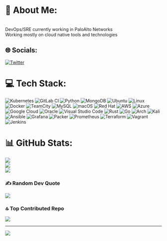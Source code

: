 # 💫 About Me:
<br>DevOps/SRE currently working in PaloAlto Networks<br>Working mostly on cloud native tools and technologies


## 🌐 Socials:
 [![Twitter](https://img.shields.io/badge/Twitter-%231DA1F2.svg?logo=Twitter&logoColor=white)](https://twitter.com/@sajeev_sivaram) 

# 💻 Tech Stack:
 ![Kubernetes](https://img.shields.io/badge/kubernetes-%23326ce5.svg?style=for-the-badge&logo=kubernetes&logoColor=white)
 ![GitLab CI](https://img.shields.io/badge/gitlab%20ci-%23181717.svg?style=for-the-badge&logo=gitlab&logoColor=white)
 ![Python](https://img.shields.io/badge/python-3670A0?style=for-the-badge&logo=python&logoColor=ffdd54)  ![MongoDB](https://img.shields.io/badge/MongoDB-%234ea94b.svg?style=for-the-badge&logo=mongodb&logoColor=white)
 ![Ubuntu](https://img.shields.io/badge/Ubuntu-E95420?style=for-the-badge&logo=ubuntu&logoColor=white)
 ![Linux](https://img.shields.io/badge/Linux-FCC624?style=for-the-badge&logo=linux&logoColor=black)
 ![Docker](https://img.shields.io/badge/docker-%230db7ed.svg?style=for-the-badge&logo=docker&logoColor=white)
 ![TeamCity](https://img.shields.io/badge/teamcity-000000.svg?style=for-the-badge&logo=teamcity&logoColor=white)
 ![MySQL](https://img.shields.io/badge/mysql-%2300f.svg?style=for-the-badge&logo=mysql&logoColor=white)
 ![macOS](https://img.shields.io/badge/mac%20os-000000?style=for-the-badge&logo=macos&logoColor=F0F0F0)
 ![Red Hat](https://img.shields.io/badge/Red%20Hat-EE0000?style=for-the-badge&logo=redhat&logoColor=white)
 ![AWS](https://img.shields.io/badge/AWS-%23FF9900.svg?style=for-the-badge&logo=amazon-aws&logoColor=white)
 ![Azure](https://img.shields.io/badge/azure-%230072C6.svg?style=for-the-badge&logo=microsoftazure&logoColor=white)
 ![Google Cloud](https://img.shields.io/badge/GoogleCloud-%234285F4.svg?style=for-the-badge&logo=google-cloud&logoColor=white)
 ![Oracle](https://img.shields.io/badge/Oracle-F80000?style=for-the-badge&logo=oracle&logoColor=white)
 ![Visual Studio Code](https://img.shields.io/badgeVisual%20Studio%20Code-0078d7.svg?style=for-the-badge&logo=visual-studio-code&logoColor=white)
 ![Rust](https://img.shields.io/badge/rust-%23000000.svg?style=for-the-badge&logo=rust&logoColor=white)
 ![Go](https://img.shields.io/badge/go-%2300ADD8.svg?style=for-the-badge&logo=go&logoColor=white)
 ![Arch](https://img.shields.io/badge/Arch%20Linux-1793D1?logo=arch-linux&logoColor=fff&style=for-the-badge)
 ![Kali](https://img.shields.io/badge/Kali-268BEE?style=for-the-badge&logo=kalilinux&logoColor=white)
 ![Ansible](https://img.shields.io/badge/ansible-%231A1918.svg?style=for-the-badge&logo=ansible&logoColor=white)
 ![Grafana](https://img.shields.io/badge/grafana-%23F46800.svg?style=for-the-badge&logo=grafana&logoColor=white)
 ![Packer](https://img.shields.io/badge/packer-%23E7EEF0.svg?style=for-the-badge&logo=packer&logoColor=%2302A8EF)
 ![Prometheus](https://img.shields.io/badge/Prometheus-E6522C?style=for-the-badge&logo=Prometheus&logoColor=white)
 ![Terraform](https://img.shields.io/badge/terraform-%235835CC.svg?style=for-the-badge&logo=terraform&logoColor=white)
 ![Vagrant](https://img.shields.io/badge/vagrant-%231563FF.svg?style=for-the-badge&logo=vagrant&logoColor=white)
 ![Jenkins](https://img.shields.io/badge/jenkins-%232C5263.svg?style=for-the-badge&logo=jenkins&logoColor=white)




# 📊 GitHub Stats:
![](https://github-readme-stats.vercel.app/api?username=sivaramsajeev&theme=radical&hide_border=false&include_all_commits=false&count_private=false)<br/>
![](https://github-readme-streak-stats.herokuapp.com/?user=sivaramsajeev&theme=radical&hide_border=false)<br/>
![](https://github-readme-stats.vercel.app/api/top-langs/?username=sivaramsajeev&theme=radical&hide_border=false&include_all_commits=false&count_private=false&layout=compact)



### ✍️ Random Dev Quote
![](https://quotes-github-readme.vercel.app/api?type=horizontal&theme=radical)

### 🔝 Top Contributed Repo
![](https://github-contributor-stats.vercel.app/api?username=sivaramsajeev&limit=5&theme=radical&combine_all_yearly_contributions=true)

---
[![](https://visitcount.itsvg.in/api?id=sivaramsajeev&icon=0&color=0)](https://visitcount.itsvg.in)

<!-- Proudly created with GPRM ( https://gprm.itsvg.in ) -->


